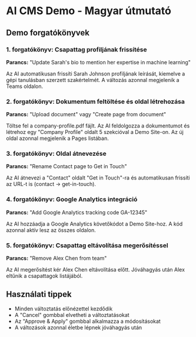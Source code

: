 # AI CMS Demo - Magyar útmutató

## Demo forgatókönyvek

### 1. forgatókönyv: Csapattag profiljának frissítése
**Parancs:** "Update Sarah's bio to mention her expertise in machine learning"

Az AI automatikusan frissíti Sarah Johnson profiljának leírását, kiemelve a gépi tanulásban szerzett szakértelmét. A változás azonnal megjelenik a Teams oldalon.

### 2. forgatókönyv: Dokumentum feltöltése és oldal létrehozása
**Parancs:** "Upload document" vagy "Create page from document"

Töltse fel a company-profile.pdf fájlt. Az AI feldolgozza a dokumentumot és létrehoz egy "Company Profile" oldalt 5 szekcióval a Demo Site-on. Az új oldal azonnal megjelenik a Pages listában.

### 3. forgatókönyv: Oldal átnevezése
**Parancs:** "Rename Contact page to Get in Touch"

Az AI átnevezi a "Contact" oldalt "Get in Touch"-ra és automatikusan frissíti az URL-t is (contact → get-in-touch).

### 4. forgatókönyv: Google Analytics integráció
**Parancs:** "Add Google Analytics tracking code GA-12345"

Az AI hozzáadja a Google Analytics követőkódot a Demo Site-hoz. A kód azonnal aktív lesz az összes oldalon.

### 5. forgatókönyv: Csapattag eltávolítása megerősítéssel
**Parancs:** "Remove Alex Chen from team" 

Az AI megerősítést kér Alex Chen eltávolítása előtt. Jóváhagyás után Alex eltűnik a csapattagok listájából.

## Használati tippek

- Minden változtatás előnézettel kezdődik
- A "Cancel" gombbal elvetheti a változtatásokat
- Az "Approve & Apply" gombbal alkalmazza a módosításokat
- A változások azonnal életbe lépnek jóváhagyás után